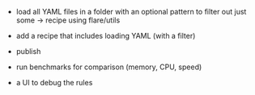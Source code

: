 - load all YAML files in a folder with an optional pattern to filter out just some -> recipe using flare/utils

- add a recipe that includes loading YAML (with a filter)
- publish
- run benchmarks for comparison (memory, CPU, speed)
- a UI to debug the rules

